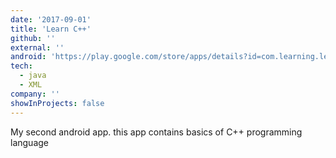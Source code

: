 ```yaml
---
date: '2017-09-01'
title: 'Learn C++'
github: ''
external: ''
android: 'https://play.google.com/store/apps/details?id=com.learning.learncpp'
tech:
  - java
  - XML
company: ''
showInProjects: false
---
```


My second android app. this app contains basics of C++ programming language

